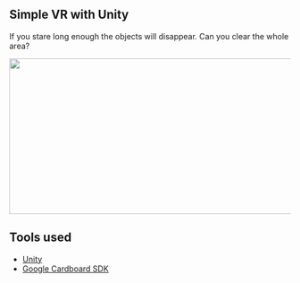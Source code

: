 ## Simple VR with Unity

If you stare long enough the objects will disappear. Can you clear the whole area?

<p align="center">
  <img width="600" height="278" src="https://media.giphy.com/media/ZcoooPqTxtnqqNohks/giphy.gif">
</p>

## Tools used
* [Unity](https://unity.com/)
* [Google Cardboard SDK](https://developers.google.com/vr/develop/unity/download)
